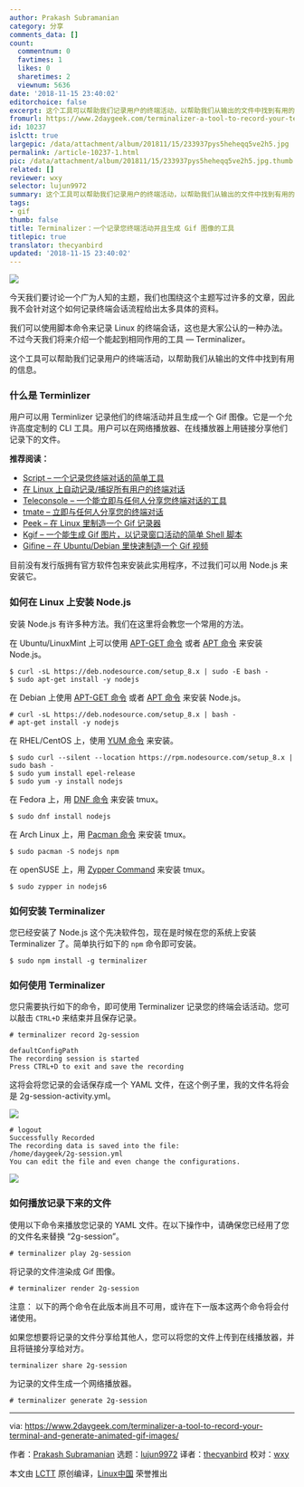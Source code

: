 ```yaml
---
author: Prakash Subramanian
category: 分享
comments_data: []
count:
  commentnum: 0
  favtimes: 1
  likes: 0
  sharetimes: 2
  viewnum: 5636
date: '2018-11-15 23:40:02'
editorchoice: false
excerpt: 这个工具可以帮助我们记录用户的终端活动，以帮助我们从输出的文件中找到有用的信息。
fromurl: https://www.2daygeek.com/terminalizer-a-tool-to-record-your-terminal-and-generate-animated-gif-images/
id: 10237
islctt: true
largepic: /data/attachment/album/201811/15/233937pys5heheqq5ve2h5.jpg
permalink: /article-10237-1.html
pic: /data/attachment/album/201811/15/233937pys5heheqq5ve2h5.jpg.thumb.jpg
related: []
reviewer: wxy
selector: lujun9972
summary: 这个工具可以帮助我们记录用户的终端活动，以帮助我们从输出的文件中找到有用的信息。
tags:
- gif
thumb: false
title: Terminalizer：一个记录您终端活动并且生成 Gif 图像的工具
titlepic: true
translator: thecyanbird
updated: '2018-11-15 23:40:02'
---
```


![](/data/attachment/album/201811/15/233937pys5heheqq5ve2h5.jpg)


今天我们要讨论一个广为人知的主题，我们也围绕这个主题写过许多的文章，因此我不会针对这个如何记录终端会话流程给出太多具体的资料。


我们可以使用脚本命令来记录 Linux 的终端会话，这也是大家公认的一种办法。不过今天我们将来介绍一个能起到相同作用的工具 — Terminalizer。


这个工具可以帮助我们记录用户的终端活动，以帮助我们从输出的文件中找到有用的信息。


### 什么是 Terminlizer


用户可以用 Terminlizer 记录他们的终端活动并且生成一个 Gif 图像。它是一个允许高度定制的 CLI 工具。用户可以在网络播放器、在线播放器上用链接分享他们记录下的文件。


**推荐阅读：**


* [Script – 一个记录您终端对话的简单工具](https://www.2daygeek.com/script-command-record-save-your-terminal-session-activity-linux/)
* [在 Linux 上自动记录/捕捉所有用户的终端对话](https://www.2daygeek.com/automatically-record-all-users-terminal-sessions-activity-linux-script-command/)
* [Teleconsole – 一个能立即与任何人分享您终端对话的工具](https://www.2daygeek.com/teleconsole-share-terminal-session-instantly-to-anyone-in-seconds/)
* [tmate – 立即与任何人分享您的终端对话](https://www.2daygeek.com/tmate-instantly-share-your-terminal-session-to-anyone-in-seconds/)
* [Peek – 在 Linux 里制造一个 Gif 记录器](https://www.2daygeek.com/peek-create-animated-gif-screen-recorder-capture-arch-linux-mint-fedora-ubuntu/)
* [Kgif – 一个能生成 Gif 图片，以记录窗口活动的简单 Shell 脚本](https://www.2daygeek.com/kgif-create-animated-gif-file-active-window-screen-recorder-capture-arch-linux-mint-fedora-ubuntu-debian-opensuse-centos/)
* [Gifine – 在 Ubuntu/Debian 里快速制造一个 Gif 视频](https://www.2daygeek.com/gifine-create-animated-gif-vedio-recorder-linux-mint-debian-ubuntu/)


目前没有发行版拥有官方软件包来安装此实用程序，不过我们可以用 Node.js 来安装它。


### 如何在 Linux 上安装 Node.js


安装 Node.js 有许多种方法。我们在这里将会教您一个常用的方法。


在 Ubuntu/LinuxMint 上可以使用 [APT-GET 命令](https://www.2daygeek.com/apt-get-apt-cache-command-examples-manage-packages-debian-ubuntu-systems/) 或者 [APT 命令](https://www.2daygeek.com/apt-command-examples-manage-packages-debian-ubuntu-systems/) 来安装 Node.js。



```
$ curl -sL https://deb.nodesource.com/setup_8.x | sudo -E bash -
$ sudo apt-get install -y nodejs
```

在 Debian 上使用 [APT-GET 命令](https://www.2daygeek.com/apt-get-apt-cache-command-examples-manage-packages-debian-ubuntu-systems/) 或者 [APT 命令](https://www.2daygeek.com/apt-command-examples-manage-packages-debian-ubuntu-systems/) 来安装 Node.js。



```
# curl -sL https://deb.nodesource.com/setup_8.x | bash -
# apt-get install -y nodejs 
```

在 RHEL/CentOS 上，使用 [YUM 命令](https://www.2daygeek.com/yum-command-examples-manage-packages-rhel-centos-systems/) 来安装。



```
$ sudo curl --silent --location https://rpm.nodesource.com/setup_8.x | sudo bash -
$ sudo yum install epel-release
$ sudo yum -y install nodejs
```

在 Fedora 上，用 [DNF 命令](https://www.2daygeek.com/dnf-command-examples-manage-packages-fedora-system/) 来安装 tmux。



```
$ sudo dnf install nodejs
```

在 Arch Linux 上，用 [Pacman 命令](https://www.2daygeek.com/pacman-command-examples-manage-packages-arch-linux-system/) 来安装 tmux。



```
$ sudo pacman -S nodejs npm
```

在 openSUSE 上，用 [Zypper Command](https://www.2daygeek.com/zypper-command-examples-manage-packages-opensuse-system/) 来安装 tmux。



```
$ sudo zypper in nodejs6
```

### 如何安装 Terminalizer


您已经安装了 Node.js 这个先决软件包，现在是时候在您的系统上安装 Terminalizer 了。简单执行如下的 `npm` 命令即可安装。



```
$ sudo npm install -g terminalizer
```

### 如何使用 Terminalizer


您只需要执行如下的命令，即可使用 Terminalizer 记录您的终端会话活动。您可以敲击 `CTRL+D` 来结束并且保存记录。



```
# terminalizer record 2g-session

defaultConfigPath
The recording session is started
Press CTRL+D to exit and save the recording
```

这将会将您记录的会话保存成一个 YAML 文件，在这个例子里，我的文件名将会是 2g-session-activity.yml。


![](/data/attachment/album/201811/15/234008jd9zad6sftswtth3.gif)



```
# logout
Successfully Recorded
The recording data is saved into the file:
/home/daygeek/2g-session.yml
You can edit the file and even change the configurations.
```

![](/data/attachment/album/201811/15/234011spwpf9ef100jzre0.gif)


### 如何播放记录下来的文件


使用以下命令来播放您记录的 YAML 文件。在以下操作中，请确保您已经用了您的文件名来替换 “2g-session”。



```
# terminalizer play 2g-session
```

将记录的文件渲染成 Gif 图像。



```
# terminalizer render 2g-session
```

注意： 以下的两个命令在此版本尚且不可用，或许在下一版本这两个命令将会付诸使用。


如果您想要将记录的文件分享给其他人，您可以将您的文件上传到在线播放器，并且将链接分享给对方。



```
terminalizer share 2g-session
```

为记录的文件生成一个网络播放器。



```
# terminalizer generate 2g-session
```



---


via: <https://www.2daygeek.com/terminalizer-a-tool-to-record-your-terminal-and-generate-animated-gif-images/>


作者：[Prakash Subramanian](https://www.2daygeek.com/author/prakash/) 选题：[lujun9972](https://github.com/lujun9972) 译者：[thecyanbird](https://github.com/thecyanbird) 校对：[wxy](https://github.com/wxy)


本文由 [LCTT](https://github.com/LCTT/TranslateProject) 原创编译，[Linux中国](https://linux.cn/) 荣誉推出